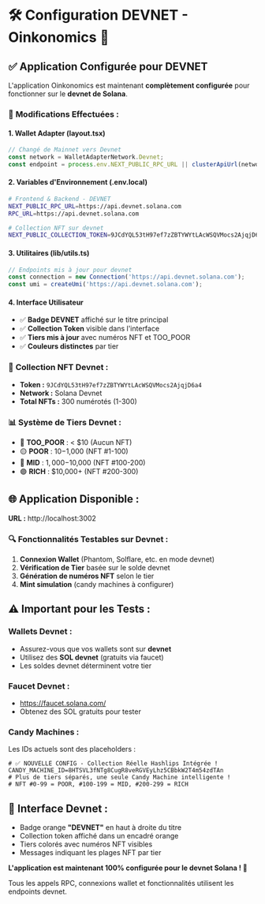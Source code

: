 # 🛠️ Configuration DEVNET - Oinkonomics 🐷

## ✅ **Application Configurée pour DEVNET**

L'application Oinkonomics est maintenant **complètement configurée** pour fonctionner sur le **devnet de Solana**.

### 🔧 **Modifications Effectuées :**

#### **1. Wallet Adapter (layout.tsx)**
```typescript
// Changé de Mainnet vers Devnet
const network = WalletAdapterNetwork.Devnet;
const endpoint = process.env.NEXT_PUBLIC_RPC_URL || clusterApiUrl(network);
```

#### **2. Variables d'Environnement (.env.local)**
```bash
# Frontend & Backend - DEVNET
NEXT_PUBLIC_RPC_URL=https://api.devnet.solana.com
RPC_URL=https://api.devnet.solana.com

# Collection NFT sur devnet
NEXT_PUBLIC_COLLECTION_TOKEN=9JCdYQL53tH97ef7zZBTYWYtLAcWSQVMocs2AjqjD6a4
```

#### **3. Utilitaires (lib/utils.ts)**
```typescript
// Endpoints mis à jour pour devnet
const connection = new Connection('https://api.devnet.solana.com');
const umi = createUmi('https://api.devnet.solana.com');
```

#### **4. Interface Utilisateur**
- ✅ **Badge DEVNET** affiché sur le titre principal
- ✅ **Collection Token** visible dans l'interface
- ✅ **Tiers mis à jour** avec numéros NFT et TOO_POOR
- ✅ **Couleurs distinctes** par tier

### 🎯 **Collection NFT Devnet :**
- **Token :** `9JCdYQL53tH97ef7zZBTYWYtLAcWSQVMocs2AjqjD6a4`
- **Network :** Solana Devnet
- **Total NFTs :** 300 numérotés (1-300)

### 📊 **Système de Tiers Devnet :**
- 🔴 **TOO_POOR** : < $10 (Aucun NFT)
- 🟡 **POOR** : $10-$1,000 (NFT #1-100)
- 🔵 **MID** : $1,000-$10,000 (NFT #100-200)  
- 🟣 **RICH** : $10,000+ (NFT #200-300)

## 🌐 **Application Disponible :**

**URL :** http://localhost:3002

### 🔍 **Fonctionnalités Testables sur Devnet :**
1. **Connexion Wallet** (Phantom, Solflare, etc. en mode devnet)
2. **Vérification de Tier** basée sur le solde devnet
3. **Génération de numéros NFT** selon le tier
4. **Mint simulation** (candy machines à configurer)

## ⚠️ **Important pour les Tests :**

### **Wallets Devnet :**
- Assurez-vous que vos wallets sont sur **devnet**
- Utilisez des **SOL devnet** (gratuits via faucet)
- Les soldes devnet déterminent votre tier

### **Faucet Devnet :**
- https://faucet.solana.com/
- Obtenez des SOL gratuits pour tester

### **Candy Machines :**
Les IDs actuels sont des placeholders :
```
# ✅ NOUVELLE CONFIG - Collection Réelle Hashlips Intégrée !
CANDY_MACHINE_ID=8HTSVL3fNTg8CugR8veRGVEyLhz5CBbkW2T4m54zdTAn
# Plus de tiers séparés, une seule Candy Machine intelligente !
# NFT #0-99 = POOR, #100-199 = MID, #200-299 = RICH
```

## 🎨 **Interface Devnet :**
- Badge orange **"DEVNET"** en haut à droite du titre
- Collection token affiché dans un encadré orange
- Tiers colorés avec numéros NFT visibles
- Messages indiquant les plages NFT par tier

**L'application est maintenant 100% configurée pour le devnet Solana ! 🚀**

Tous les appels RPC, connexions wallet et fonctionnalités utilisent les endpoints devnet.
